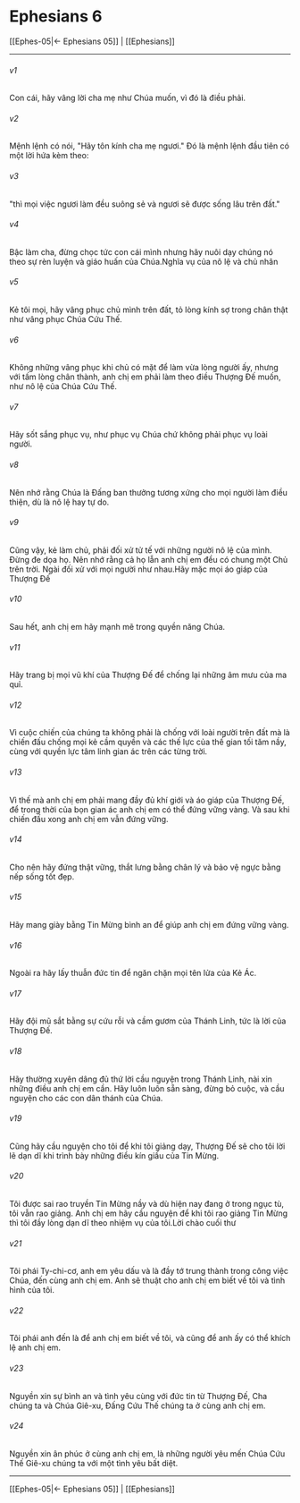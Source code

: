 # Ephesians 6

[[Ephes-05|← Ephesians 05]] | [[Ephesians]]
***



###### v1 
Con cái, hãy vâng lời cha mẹ như Chúa muốn, vì đó là điều phải. 

###### v2 
Mệnh lệnh có nói, "Hãy tôn kính cha mẹ ngươi." Đó là mệnh lệnh đầu tiên có một lời hứa kèm theo: 

###### v3 
"thì mọi việc ngươi làm đều suông sẻ và ngươi sẽ được sống lâu trên đất." 

###### v4 
Bậc làm cha, đừng chọc tức con cái mình nhưng hãy nuôi dạy chúng nó theo sự rèn luyện và giáo huấn của Chúa.Nghĩa vụ của nô lệ và chủ nhân 

###### v5 
Kẻ tôi mọi, hãy vâng phục chủ mình trên đất, tỏ lòng kính sợ trong chân thật như vâng phục Chúa Cứu Thế. 

###### v6 
Không những vâng phục khi chủ có mặt để làm vừa lòng người ấy, nhưng với tấm lòng chân thành, anh chị em phải làm theo điều Thượng Đế muốn, như nô lệ của Chúa Cứu Thế. 

###### v7 
Hãy sốt sắng phục vụ, như phục vụ Chúa chứ không phải phục vụ loài người. 

###### v8 
Nên nhớ rằng Chúa là Đấng ban thưởng tương xứng cho mọi người làm điều thiện, dù là nô lệ hay tự do. 

###### v9 
Cũng vậy, kẻ làm chủ, phải đối xử tử tế với những người nô lệ của mình. Đừng đe dọa họ. Nên nhớ rằng cả họ lẫn anh chị em đều có chung một Chủ trên trời. Ngài đối xử với mọi người như nhau.Hãy mặc mọi áo giáp của Thượng Đế 

###### v10 
Sau hết, anh chị em hãy mạnh mẽ trong quyền năng Chúa. 

###### v11 
Hãy trang bị mọi vũ khí của Thượng Đế để chống lại những âm mưu của ma quỉ. 

###### v12 
Vì cuộc chiến của chúng ta không phải là chống với loài người trên đất mà là chiến đấu chống mọi kẻ cầm quyền và các thế lực của thế gian tối tăm nầy, cùng với quyền lực tâm linh gian ác trên các từng trời. 

###### v13 
Vì thế mà anh chị em phải mang đầy đủ khí giới và áo giáp của Thượng Đế, để trong thời của bọn gian ác anh chị em có thể đứng vững vàng. Và sau khi chiến đấu xong anh chị em vẫn đứng vững. 

###### v14 
Cho nên hãy đứng thật vững, thắt lưng bằng chân lý và bảo vệ ngực bằng nếp sống tốt đẹp. 

###### v15 
Hãy mang giày bằng Tin Mừng bình an để giúp anh chị em đứng vững vàng. 

###### v16 
Ngoài ra hãy lấy thuẫn đức tin để ngăn chặn mọi tên lửa của Kẻ Ác. 

###### v17 
Hãy đội mũ sắt bằng sự cứu rỗi và cầm gươm của Thánh Linh, tức là lời của Thượng Đế. 

###### v18 
Hãy thường xuyên dâng đủ thứ lời cầu nguyện trong Thánh Linh, nài xin những điều anh chị em cần. Hãy luôn luôn sẵn sàng, đừng bỏ cuộc, và cầu nguyện cho các con dân thánh của Chúa. 

###### v19 
Cũng hãy cầu nguyện cho tôi để khi tôi giảng dạy, Thượng Đế sẽ cho tôi lời lẽ dạn dĩ khi trình bày những điều kín giấu của Tin Mừng. 

###### v20 
Tôi được sai rao truyền Tin Mừng nầy và dù hiện nay đang ở trong ngục tù, tôi vẫn rao giảng. Anh chị em hãy cầu nguyện để khi tôi rao giảng Tin Mừng thì tôi đầy lòng dạn dĩ theo nhiệm vụ của tôi.Lời chào cuối thư 

###### v21 
Tôi phái Ty-chi-cơ, anh em yêu dấu và là đầy tớ trung thành trong công việc Chúa, đến cùng anh chị em. Anh sẽ thuật cho anh chị em biết về tôi và tình hình của tôi. 

###### v22 
Tôi phái anh đến là để anh chị em biết về tôi, và cũng để anh ấy có thể khích lệ anh chị em. 

###### v23 
Nguyền xin sự bình an và tình yêu cùng với đức tin từ Thượng Đế, Cha chúng ta và Chúa Giê-xu, Đấng Cứu Thế chúng ta ở cùng anh chị em. 

###### v24 
Nguyền xin ân phúc ở cùng anh chị em, là những người yêu mến Chúa Cứu Thế Giê-xu chúng ta với một tình yêu bất diệt.

***
[[Ephes-05|← Ephesians 05]] | [[Ephesians]]
